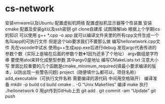 # cs-network
安装vmware以及Ubuntu
配置虚拟机网络
配置虚拟机显示器等个性装置
安装cmake
配置及安装git以及ssh密钥
git clone自建库
试图理解lab
根据上个学期ics的知识 可以使用
g++ *.cpp -o app
就可以编译文件夹里的所有cpp文件生成一个名叫app的可执行文件
但是这个lab要求我们不要那么做
编写hellonetwork.cpp文件
先在vscode中试水 使用g++生成app.exe后进行debug 发现argc代表传进的参数个数（实际上是输在后面的参数个数➕1因为还多了个地址） argv数组是字符串 要使用atoi来转化成整型参数 其中argv0是地址
编写CMakeLists.txt
注意大小写 里面比较重要的几个函数是cmake_minimum_required(填最小要求编译的版本，以防出现一些警告问题) 
project（随便填什么都可以，项目名称）
add_executable（可执行文件名称 需要编译的源代码 中间用空格隔开）
编译准备
mkdir -p build
cd build
cmake .. -G “Unix Makefiles”
编译
make
执行
./hellonetwork 0
用git传到GitHub上去
git add .
git commit -am “Update”
git push
